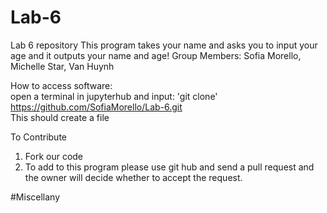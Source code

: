 # Lab-6
Lab 6 repository 
 This program takes your name and asks you to input your age and it outputs your name and age!
Group Members: Sofia Morello, Michelle Star, Van Huynh

How to access software:
<br /> open a terminal in jupyterhub and input:
'git clone' https://github.com/SofiaMorello/Lab-6.git
<br />This should create a file 

To Contribute
1. Fork our code 
2. To add to this program please use git hub and send a pull request and the owner will decide whether to accept the request.

#Miscellany

